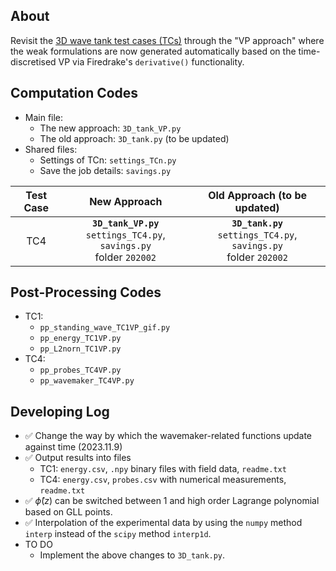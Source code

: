 ## About
Revisit the [3D wave tank test cases (TCs)](https://github.com/EAGRE-water-wave-impact-modelling/3D-wave-tank-JCP2022) through the "VP approach" where the weak formulations are now generated automatically based on the time-discretised VP via Firedrake's `derivative()` functionality.

## Computation Codes
- Main file:
    - The new approach: `3D_tank_VP.py`
    - The old approach: `3D_tank.py` (to be updated)
- Shared files:
    - Settings of TCn: `settings_TCn.py`
    - Save the job details: `savings.py`

| Test Case    | New Approach | Old Approach (to be updated) |
| :---:        |    :----:    |     :----: |
| TC4      |   **`3D_tank_VP.py`** <br/>`settings_TC4.py`, `savings.py`<br/> folder `202002`  |  **`3D_tank.py`** <br/>`settings_TC4.py`, `savings.py`<br/> folder `202002`  |

## Post-Processing Codes
- TC1:
    - `pp_standing_wave_TC1VP_gif.py`
    - `pp_energy_TC1VP.py`
    - `pp_L2norn_TC1VP.py`
- TC4:
    - `pp_probes_TC4VP.py`
    - `pp_wavemaker_TC4VP.py`

## Developing Log
- :white_check_mark: Change the way by which the wavemaker-related functions update against time (2023.11.9)
- :white_check_mark: Output results into files
    - TC1: `energy.csv`, `.npy` binary files with field data, `readme.txt`
    - TC4: `energy.csv`, `probes.csv` with numerical measurements, `readme.txt`
- :white_check_mark: $\hat{\phi}(z)$ can be switched between 1 and high order Lagrange polynomial based on GLL points.
- :white_check_mark: Interpolation of the experimental data by using the `numpy` method `interp` instead of the `scipy` method `interp1d`.
- TO DO
    - Implement the above changes to `3D_tank.py`.
    
